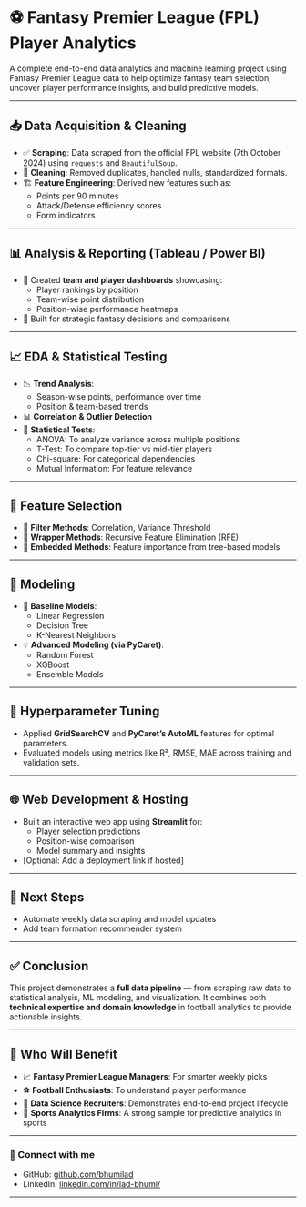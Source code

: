 # ⚽ Fantasy Premier League (FPL) Player Analytics

A complete end-to-end data analytics and machine learning project using Fantasy Premier League data to help optimize fantasy team selection, uncover player performance insights, and build predictive models.

---

## 📥 Data Acquisition & Cleaning

- ✅ **Scraping**: Data scraped from the official FPL website (7th October 2024) using `requests` and `BeautifulSoup`.
- 🧹 **Cleaning**: Removed duplicates, handled nulls, standardized formats.
- 🏗️ **Feature Engineering**: Derived new features such as:
  - Points per 90 minutes
  - Attack/Defense efficiency scores
  - Form indicators

---

## 📊 Analysis & Reporting (Tableau / Power BI)

- 🧠 Created **team and player dashboards** showcasing:
  - Player rankings by position
  - Team-wise point distribution
  - Position-wise performance heatmaps
- 📌 Built for strategic fantasy decisions and comparisons

---

## 📈 EDA & Statistical Testing

- 📉 **Trend Analysis**:
  - Season-wise points, performance over time
  - Position & team-based trends
- 📊 **Correlation & Outlier Detection**
- 🧪 **Statistical Tests**:
  - ANOVA: To analyze variance across multiple positions
  - T-Test: To compare top-tier vs mid-tier players
  - Chi-square: For categorical dependencies
  - Mutual Information: For feature relevance

---

## 🧬 Feature Selection

- 🧪 **Filter Methods**: Correlation, Variance Threshold
- 🔁 **Wrapper Methods**: Recursive Feature Elimination (RFE)
- 🧩 **Embedded Methods**: Feature importance from tree-based models

---

## 🤖 Modeling

- 🚀 **Baseline Models**:
  - Linear Regression
  - Decision Tree
  - K-Nearest Neighbors
- 💡 **Advanced Modeling (via PyCaret)**:
  - Random Forest
  - XGBoost
  - Ensemble Models

---

## 🎯 Hyperparameter Tuning

- Applied **GridSearchCV** and **PyCaret’s AutoML** features for optimal parameters.
- Evaluated models using metrics like R², RMSE, MAE across training and validation sets.

---

## 🌐 Web Development & Hosting

- Built an interactive web app using **Streamlit** for:
  - Player selection predictions
  - Position-wise comparison
  - Model summary and insights
- [Optional: Add a deployment link if hosted]

---

## 🔄 Next Steps

- Automate weekly data scraping and model updates
- Add team formation recommender system

---

## ✅ Conclusion

This project demonstrates a **full data pipeline** — from scraping raw data to statistical analysis, ML modeling, and visualization. It combines both **technical expertise and domain knowledge** in football analytics to provide actionable insights.

---

## 🎯 Who Will Benefit

- 📈 **Fantasy Premier League Managers**: For smarter weekly picks
- ⚽ **Football Enthusiasts**: To understand player performance
- 🧪 **Data Science Recruiters**: Demonstrates end-to-end project lifecycle
- 🏢 **Sports Analytics Firms**: A strong sample for predictive analytics in sports

---

### 🔗 Connect with me

- GitHub: [github.com/bhumilad](https://github.com/bhumilad)
- LinkedIn: [linkedin.com/in/lad-bhumi/](https://www.linkedin.com/in/lad-bhumi/)

---
